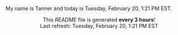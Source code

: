 My name is Tanner and today is Tuesday, February 20, 1:21 PM EST.

<p align="center">This <i>README</i> file is generated <b>every 3 hours</b>!</br>Last refresh: Tuesday, February 20, 1:21 PM EST<br /></p>
